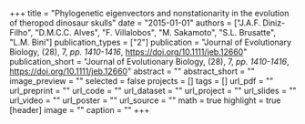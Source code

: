 +++
title = "Phylogenetic eigenvectors and nonstationarity in the evolution of theropod dinosaur skulls"
date = "2015-01-01"
authors = ["J.A.F. Diniz-Filho", "D.M.C.C. Alves", "F. Villalobos", "M. Sakamoto", "S.L. Brusatte", "L.M. Bini"]
publication_types = ["2"]
publication = "Journal of Evolutionary Biology, (28), 7, _pp. 1410-1416_, https://doi.org/10.1111/jeb.12660"
publication_short = "Journal of Evolutionary Biology, (28), 7, _pp. 1410-1416_, https://doi.org/10.1111/jeb.12660"
abstract = ""
abstract_short = ""
image_preview = ""
selected = false
projects = []
tags = []
url_pdf = ""
url_preprint = ""
url_code = ""
url_dataset = ""
url_project = ""
url_slides = ""
url_video = ""
url_poster = ""
url_source = ""
math = true
highlight = true
[header]
image = ""
caption = ""
+++
